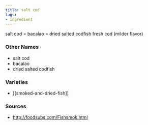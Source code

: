 ```yaml
---
title: salt cod
tags:
- ingredient
---
```

salt cod = bacalao = dried salted codfish fresh cod (milder flavor)

### Other Names

* salt cod
* bacalao
* dried salted codfish

### Varieties

* [[smoked-and-dried-fish]]

### Sources
* http://foodsubs.com/Fishsmok.html
